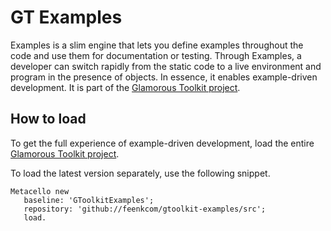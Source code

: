 # GT Examples

Examples is a slim engine that lets you define examples throughout the code and use them for documentation or testing. Through Examples, a developer can switch rapidly from the static code to a live environment and program in the presence of objects. In essence, it enables example-driven development. It is part of the [Glamorous Toolkit project](https://github.com/feenkcom/gtoolkit).

## How to load

To get the full experience of example-driven development, load the entire [Glamorous Toolkit project](https://github.com/feenkcom/gtoolkit).

To load the latest version separately, use the following snippet.

```Smalltalk
Metacello new
   baseline: 'GToolkitExamples';
   repository: 'github://feenkcom/gtoolkit-examples/src';
   load.
```
